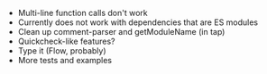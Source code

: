 * Multi-line function calls don't work
* Currently does not work with dependencies that are ES modules
* Clean up comment-parser and getModuleName (in tap)
* Quickcheck-like features?
* Type it (Flow, probably)
* More tests and examples
